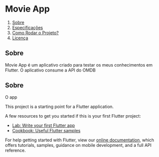 # Movie App

<ol>
    <li><a href="#sobre">Sobre</a></li>
    <li> <a href="#especificacoes">Especificações</a></li>
    <li> <a href="#comorodaroprojeto">Como Rodar o Projeto?</a> </li>
    <li><a href="#licenca">Licença</a></li>
</ol>

<h2 id="sobre">Sobre</h2>

Movie App é um aplicativo criado para testar os meus conhecimentos em Flutter. O aplicativo consume a API do OMDB

<h2 id="especificacoes">Sobre</h2>

O app 

This project is a starting point for a Flutter application.

A few resources to get you started if this is your first Flutter project:

- [Lab: Write your first Flutter app](https://flutter.dev/docs/get-started/codelab)
- [Cookbook: Useful Flutter samples](https://flutter.dev/docs/cookbook)

For help getting started with Flutter, view our
[online documentation](https://flutter.dev/docs), which offers tutorials,
samples, guidance on mobile development, and a full API reference.
